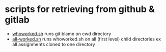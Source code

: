 # scripts for retrieving from github & gitlab

* [whoworked.sh](whoworked.sh)  runs git blame on cwd directory
* [all-worked.sh](all-worked.sh)  runs whoworked.sh on all (first level)  child directories  ex all assignments cloned to one directory
